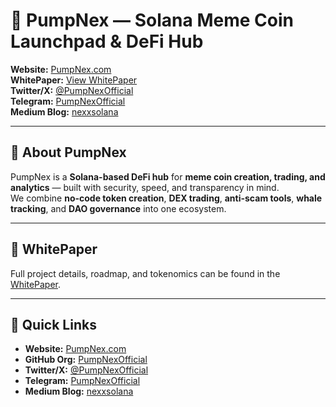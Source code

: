 # 🚀 PumpNex — Solana Meme Coin Launchpad & DeFi Hub

**Website:** [PumpNex.com](https://PumpNex.com)  
**WhitePaper:** [View WhitePaper](./whitepaper/WhitePaper.md)  
**Twitter/X:** [@PumpNexOfficial](https://x.com/PumpNexOfficial)  
**Telegram:** [PumpNexOfficial](https://t.me/PumpNexOfficial)  
**Medium Blog:** [nexxsolana](https://medium.com/@nexxsolana)  

---

## 📌 About PumpNex
PumpNex is a **Solana-based DeFi hub** for **meme coin creation, trading, and analytics** — built with security, speed, and transparency in mind.  
We combine **no-code token creation**, **DEX trading**, **anti-scam tools**, **whale tracking**, and **DAO governance** into one ecosystem.

---

## 📄 WhitePaper
Full project details, roadmap, and tokenomics can be found in the [WhitePaper](./whitepaper/WhitePaper.md).

---

## 🔗 Quick Links
- **Website:** [PumpNex.com](https://PumpNex.com)
- **GitHub Org:** [PumpNexOfficial](https://github.com/PumpNexOfficial)
- **Twitter/X:** [@PumpNexOfficial](https://x.com/PumpNexOfficial)
- **Telegram:** [PumpNexOfficial](https://t.me/PumpNexOfficial)
- **Medium Blog:** [nexxsolana](https://medium.com/@nexxsolana)
